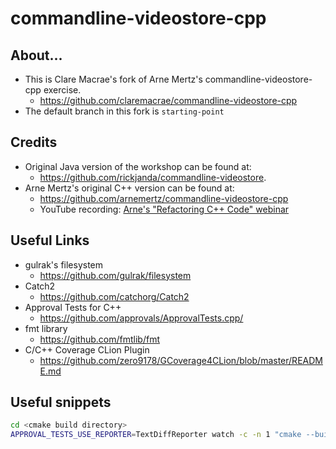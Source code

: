 # commandline-videostore-cpp

## About...

* This is Clare Macrae's fork of Arne Mertz's commandline-videostore-cpp exercise.
  * https://github.com/claremacrae/commandline-videostore-cpp
* The default branch in this fork is `starting-point`

## Credits

* Original Java version of the workshop can be found at:
  * https://github.com/rickjanda/commandline-videostore.
* Arne Mertz's original C++ version can be found at:
  * https://github.com/arnemertz/commandline-videostore-cpp
  * YouTube recording: [Arne's "Refactoring C++ Code" webinar](https://www.youtube.com/watch?v=Ks37FFl1pzg)

## Useful Links

* gulrak's filesystem
  * https://github.com/gulrak/filesystem
* Catch2
  * https://github.com/catchorg/Catch2
* Approval Tests for C++
  * https://github.com/approvals/ApprovalTests.cpp/
* fmt library
  * https://github.com/fmtlib/fmt
* C/C++ Coverage CLion Plugin
  * https://github.com/zero9178/GCoverage4CLion/blob/master/README.md

## Useful snippets

```bash
cd <cmake build directory>
APPROVAL_TESTS_USE_REPORTER=TextDiffReporter watch -c -n 1 "cmake --build . --parallel 4 && ctest . --output-on-failure -R MoreTests"
```